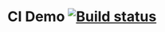 # CI Demo [![Build status](https://ci.appveyor.com/api/projects/status/6yrinivcq4kbad9d?svg=true)](https://ci.appveyor.com/project/Skitovich/api-ci)